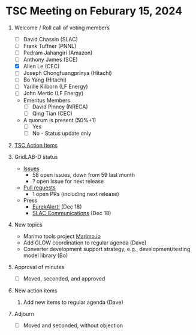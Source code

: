 # TSC Meeting on Feburary 15, 2024

1. Welcome / Roll call of voting members
   - [ ] David Chassin (SLAC)
   - [ ] Frank Tuffner (PNNL)
   - [ ] Pedram Jahangiri (Amazon)
   - [ ] Anthony James (SCE)
   - [x] Allen Le (CEC)
   - [ ] Joseph Chongfuangprinya (Hitachi)
   - [ ] Bo Yang (Hitachi)
   - [ ] Yarille Kilborn (LF Energy)
   - [ ] John Mertic (LF Energy)
   
   * Emeritus Members
     - [ ] David Pinney (NRECA)
     - [ ] Qing Tian (CEC)
    
   * A quorum is present (50%+1)
     - [ ] Yes
     - [ ] No - Status update only
    
2. [TSC Action Items](https://github.com/orgs/arras-energy/projects/1)

3. GridLAB-D status
   * [Issues](https://github.com/arras-energy/gridlabd/issues)
      - 58 open issues, down from 59 last month
      - ? open issue for next release
   * [Pull requests](https://github.com/arras-energy/gridlabd/pulls)
      - 1 open PRs (including next release)
   * Press
      - [EurekAlert!](https://www.eurekalert.org/news-releases/1029410) (Dec 18)
      - [SLAC Communications](https://www6.slac.stanford.edu/news/2023-12-18-slac-and-its-partners-release-free-easy-use-platform-understanding-and-managing) (Dec 18)

4. New topics 
    - Marimo tools project [Marimo.io](https://marimo.io/)
    - Add GLOW coordination to regular agenda (Dave)
    - Converter development support strategy, e.g., development/testing model library (Bo)

5. Approval of minutes
   - [ ] Moved, seconded, and approved

6. New action items 
   1.  Add new items to regular agenda (Dave)

7. Adjourn
   - [ ] Moved and seconded, without objection

